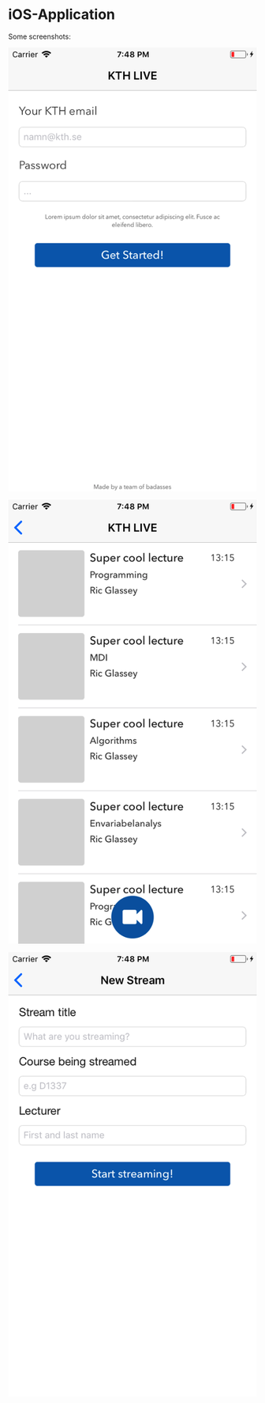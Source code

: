 # iOS-Application

Some screenshots:

![Login](screenshots/s1.png)

![Feed](screenshots/s2.png)

![New Stream](screenshots/s3.png)
